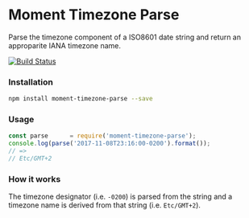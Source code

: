 # Moment Timezone Parse

Parse the timezone component of a ISO8601 date string and return an approparite IANA timezone name.

[![Build Status](https://travis-ci.org/activeprospect/moment-timezone-parse.svg?branch=master)](https://travis-ci.org/activeprospect/moment-timezone-parse)

### Installation

```bash
npm install moment-timezone-parse --save
```

### Usage

```javascript
const parse      = require('moment-timezone-parse');
console.log(parse('2017-11-08T23:16:00-0200').format());
// =>
// Etc/GMT+2
```

### How it works

The timezone designator (i.e. `-0200`) is parsed from the string and a timezone name is derived from that string
(i.e. `Etc/GMT+2`).
